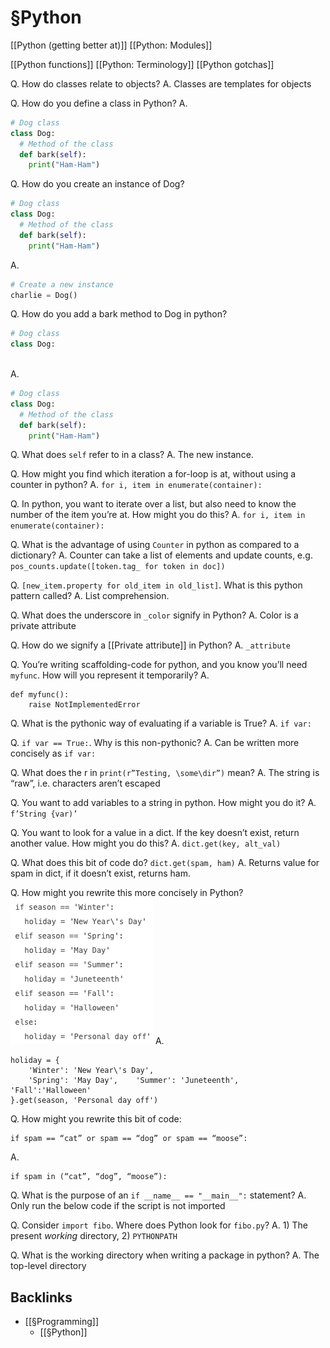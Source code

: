 # §Python
[[Python (getting better at)]]
[[Python: Modules]]

[[Python functions]]
[[Python: Terminology]]
[[Python gotchas]]

Q. How do classes relate to objects?
A. Classes are templates for objects

Q. How do you define a class in Python?
A. 
``` py
# Dog class
class Dog:
  # Method of the class
  def bark(self):
    print("Ham-Ham")
```

Q. How do you create an instance of Dog?
```py
# Dog class
class Dog:
  # Method of the class
  def bark(self):
    print("Ham-Ham")
```
A. 
```py
# Create a new instance
charlie = Dog()
```

Q. How do you add a bark method to Dog in python?
```py
# Dog class
class Dog:
  
```
A.
```py
# Dog class
class Dog:
  # Method of the class
  def bark(self):
    print("Ham-Ham")
```

Q. What does `self` refer to in a class?
A. The new instance.

Q. How might you find which iteration a for-loop is at, without using a counter in python?
A. `for i, item in enumerate(container):`

Q. In python, you want to iterate over a list, but also need to know the number of the item you’re at. How might you do this?
A. `for i, item in enumerate(container):`

Q. What is the advantage of using `Counter` in python as compared to a dictionary?
A. Counter can take a list of elements and update counts, e.g. `pos_counts.update([token.tag_ for token in doc])`

Q.  `[new_item.property for old_item in old_list]`. What is this python pattern called?
A. List comprehension.

Q. What does the underscore in `_color` signify in Python?
A. Color is a private attribute

Q. How do we signify a [[Private attribute]] in Python?
A. `_attribute`

Q. You’re writing scaffolding-code for python, and you know you’ll need `myfunc`. How will you represent it temporarily?
A. 
```
def myfunc():
    raise NotImplementedError
```

Q. What is the pythonic way of evaluating if a variable is True?
A. `if var:`

Q. `if var == True:`. Why is this non-pythonic?
A. Can be written more concisely as `if var:`

Q. What does the r in `print(r”Testing, \some\dir”)` mean?
A. The string is “raw”, i.e. characters aren’t escaped

Q. You want to add variables to a string in python. How might you do it?
A. `f’String {var)’`

Q. You want to look for a value in a dict. If the key doesn’t exist, return another value. How might you do this?
A. `dict.get(key, alt_val)`

Q. What does this bit of code do? `dict.get(spam, ham)`
A. Returns value for spam in dict, if it doesn’t exist, returns ham.

Q. How might you rewrite this more concisely in Python?
![](BearImages/48C6DA2D-C326-4E4E-90EA-2DD1ABEC7EBD-28132-0000043AF39DB4EF/141B0B08-5096-4D36-ABF6-9AA12DF3E56D.png)
A.
```
holiday = {
	'Winter': 'New Year\'s Day',
	'Spring': 'May Day', 	'Summer': 'Juneteenth', 	'Fall':'Halloween'
}.get(season, 'Personal day off')
```

Q. How might you rewrite this bit of code:
```
if spam == “cat” or spam == “dog” or spam == “moose”:
```
A. 
```
if spam in (“cat”, “dog”, “moose”):
```

Q. What is the purpose of an `if __name__ == "__main__":` statement?
A. Only run the below code if the script is not imported

Q. Consider `import fibo`. Where does Python look for `fibo.py`?
A. 1) The present *working* directory, 2) `PYTHONPATH`

Q. What is the working directory when writing a package in python?
A. The top-level directory

## Backlinks
* [[§Programming]]
	* [[§Python]]

<!-- #anki/deck/Programming #anki/tag/Python -->

<!-- {BearID:311BD76A-0A9F-4D13-B5AC-8E2429A6922F-1199-0000009BD7E84748} -->
